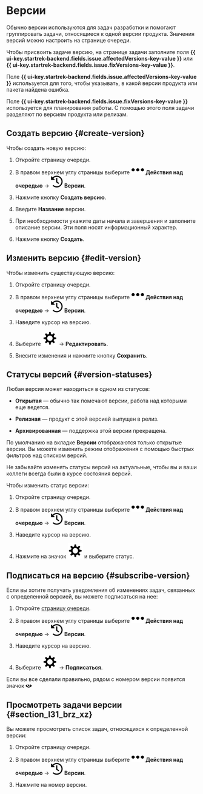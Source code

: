 # Версии

Обычно версии используются для задач разработки и помогают группировать задачи, относящиеся к одной версии продукта. Значения версий можно настроить на странице очереди.

Чтобы присвоить задаче версию, на странице задачи заполните поля **{{ ui-key.startrek-backend.fields.issue.affectedVersions-key-value }}** или **{{ ui-key.startrek-backend.fields.issue.fixVersions-key-value }}**.

Поле **{{ ui-key.startrek-backend.fields.issue.affectedVersions-key-value }}** используется для того, чтобы указывать, в какой версии продукта или пакета найдена ошибка.

Поле **{{ ui-key.startrek-backend.fields.issue.fixVersions-key-value }}** используется для планирования работы. С помощью этого поля задачи разделяют по версиям продукта или релизам.

## Создать версию {#create-version}

Чтобы создать новую версию:

1. Откройте страницу очереди.

1. В правом верхнем углу страницы выберите ![](../../_assets/horizontal-ellipsis.svg) **Действия над очередью** → ![](../../_assets/tracker/svg/versions.svg) **Версии**.

1. Нажмите кнопку **Создать версию**.

1. Введите **Название** версии.

1. При необходимости укажите даты начала и завершения и заполните описание версии. Эти поля носят информационный характер.

1. Нажмите кнопку **Создать**.

## Изменить версию {#edit-version}

Чтобы изменить существующую версию:

1. Откройте страницу очереди.

1. В правом верхнем углу страницы выберите ![](../../_assets/horizontal-ellipsis.svg) **Действия над очередью** → ![](../../_assets/tracker/svg/versions.svg) **Версии**.

1. Наведите курсор на версию.

1. Выберите ![](../../_assets/tracker/svg/settings-old.svg) → **Редактировать**.

1. Внесите изменения и нажмите кнопку **Сохранить**.

## Статусы версий {#version-statuses}

Любая версия может находиться в одном из статусов:

- **Открытая** — обычно так помечают версии, работа над которыми еще ведется.

- **Релизная** — продукт с этой версией выпущен в релиз.

- **Архивированная** — поддержка этой версии прекращена.

По умолчанию на вкладке **Версии** отображаются только открытые версии. Вы можете изменить режим отображения с помощью быстрых фильтров над списком версий.

Не забывайте изменять статусы версий на актуальные, чтобы вы и ваши коллеги всегда были в курсе состояния версий.

Чтобы изменить статус версии:

1. Откройте страницу очереди.

1. В правом верхнем углу страницы выберите ![](../../_assets/horizontal-ellipsis.svg) **Действия над очередью** → ![](../../_assets/tracker/svg/versions.svg) **Версии**.

1. Наведите курсор на версию.

1. Нажмите на значок ![](../../_assets/tracker/svg/settings-old.svg) и выберите статус.

## Подписаться на версию {#subscribe-version}

Если вы хотите получать уведомления об изменениях задач, связанных с определенной версией, вы можете подписаться на нее:

1. Откройте [страницу очереди](../user/queue.md).

1. В правом верхнем углу страницы выберите ![](../../_assets/horizontal-ellipsis.svg) **Действия над очередью** → ![](../../_assets/tracker/svg/versions.svg) **Версии**.

1. Наведите курсор на версию.

1. Выберите ![](../../_assets/tracker/svg/settings-old.svg) → **Подписаться**.

Если вы все сделали правильно, рядом с номером версии появится значок ![](../../_assets/tracker/subscribtion.png)

## Просмотреть задачи версии {#section_l31_brz_xz}

Вы можете просмотреть список задач, относящихся к определенной версии:

1. Откройте страницу очереди.

1. В правом верхнем углу страницы выберите ![](../../_assets/horizontal-ellipsis.svg) **Действия над очередью** → ![](../../_assets/tracker/svg/versions.svg) **Версии**.

1. Нажмите на номер версии.
